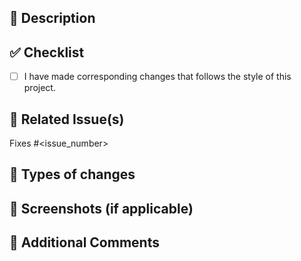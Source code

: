 ## 📑 Description

<!-- Please include a summary of this pull request. -->

## ✅ Checklist

<!-- Mark with [x] the checklist that applies, and ensure all items are completed before submitting your PR. -->

- [ ] I have made corresponding changes that follows the style of this project.

## 🔗 Related Issue(s)

<!-- List related issues below by using `Fixes #` or `Closes #`. -->
<!-- example: Fixes #123 or Closes #123 -->

Fixes #<issue_number>

## 🚀 Types of changes

<!-- What types of changes this pull request introduce? Select the relevant ones. -->
<!-- Please uncomment the relevant ones -->

<!-- - [ ] Bug fix (non-breaking change which fixes an issue) -->
<!-- - [ ] New feature (non-breaking change which adds functionality) -->
<!-- - [ ] Documentation update (docs for this project) -->

## 📸 Screenshots (if applicable)

<!-- If applicable, add screenshots or screen recording to explain the visual or functional changes. -->

## 💬 Additional Comments

<!-- Add any additional comments or explanations here. -->
